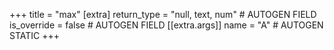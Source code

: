 +++
title = "max"
[extra]
return_type = "null, text, num" # AUTOGEN FIELD
is_override = false # AUTOGEN FIELD
[[extra.args]]
name = "A" # AUTOGEN STATIC
+++